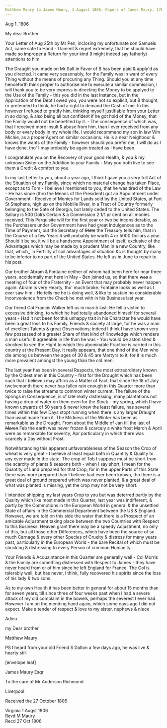 ```yaml
---
Matthew Maury to James Maury, 1 August 1806. Papers of James Maury, 1769-1917, Accession #3888 and #3888-a, Special Collections, University of Virginia Library, Charlottesville, Va. Images 219-
---
```


Aug 1. 1806

My dear Brother

Your Letter of Aug 25th by Mr Pen, inclosing my unfortunate son Samuels Act, came safe to Hand - I lament & regret extremely, that he should have made so improper a Return for your kind (I might indeed say fatherly) attentions to him.

The Draught you made on Mr Salt in Favor of B has been paid & apply'd as you directed. It came very seasonably, for the Family was in want of every Thing without the means of procuring any Thing. Should you at any time henceforth think proper to authorise me to execute a similar commission, I will thank you to be very express in directing the Money to be applyed to the Use of the Family - this you did in the last Instance, but in the Application of the Debt I owed you, you were not so explicit, but B thought, or pretended to think, he had a right to demand the Cash of me. In this however I refused to gratify him, thinking myself justifiable from your Letter in so doing, & also being all but confident if he got hold of the Money, that the Family would not be benefited by it. - The consequence of which was, that I received more insult & abuse from him, than I ever received from any body or every body in my whole life. I would recommend my son in law Wm Michie, as a proper Agent on similar occasions. He is a near Neighbour & knows the wants of the Family - however should you prefer me, I will do as I have done, tho' I may probably be again treated as I have been. 

I congratulate you on the Recovery of your good Health, & you & my unknown Sister on the Addition to your Family - May you both live to see them a Credit & comfort to you. 

In my last Letter to you, about a year ago, I think I gave you a very full Act of the Situation of my Family, since which no material change has taken Place, except as to Tom - I believe I mentioned to you, that he was tired of the Law - He has since (thro the Means of the President) got an Appointment under Government - Receive of Monies for Lands sold by the United States, at Fort St Stephens, high up on the Mobille River, in a Tract of Country formerly belonging to the Sate of Georgia, but lately ceded to the United States. The Sallary is 500 Dolrs Certain & a Commission 2 1/1 pr cent on all monies received. This Perquisite will for the first year or two be inconsiderable, as the Purchasers under Government have had great Indulgences as to the Time of Payment, but the Secretary of ~~State~~ the Treasury tells him, that in the Course of a few Years it will probably be worth 4 or 5000 Dollars a year. Should it be so, it will be a handsome Appointment of itself, exclusive of the Advantages which may be made by a prudent Man in a new Country, like that, which,, in Fertility of soil advantages of situation &c is thought by many to be inferior to no part of the United States. He left us in June to repair to his post.

Our brother Abram & Fontaine neither of whom had been here for near three years, accidentally met here in May - Ben joined us, so that there ~~was~~ a meeting of four of the Fraternity - an Event that may probably never happen again. Abram is very Hearty, tho' much broke. Fontaine looks as well as I ever saw him - He tells me he is doing well, & like to sustain no considerable Inconvenience from the Check he met with in his Business last year.

Our friend Col Francis Walker left us in march last. He fell a victim to excessive drinking, to which he had totally abandoned himself for several years - Had it not been for this unhappy trait in his Character he would have been a great loss to his Family, Friends & society at large, for he was a man of excellent Talents & great Observations; indeed I think I have known very few possessed of a greater Share of that kind of Knowledge which renders a man useful & agreeable in life than he was - You would be astonished & shocked to see the Hight to which this abominable Practice is carried in this country at the Present Day. It really appears, that one third of the Men who die among us between the ages of 30 & 45 are Martyrs to it, for it is much more prevalent amongst the young than the old men.

The last year has been in several Respects, the most extraordinary known by the Oldest men in this Country - first for the Drought which has been such that I believe i may affirm as a Matter of Fact, that since the 18 of July twelvemonth there never has fallen rain enough in this Quarter more than twice to raise the streams to common winter current. The failure of the Springs in Consequence, is of late really distressing, many plantations not having a drop of water on them even for the Stock - my spring, which I have known upwards of 50 years & never knew the least failure, has several times within this few Days stopt running when there is any larger Draught than usual made from it. The Mildness of the Winter has been as remarkable as the Drought. From about the Middle of Jan till the last of ~~March~~ Feb the earth was never frozen & scarcely a white frost March & April were as remarkable for severity, Apr particularly in which there was scarcely a Day without Frost.

Notwithstanding this apparent unfavorableness of the Season the Crop of wheat is very great - I believe at least equal both in Quantity & Quality to any ever made in the state. The crop of Tob I suppose must be short from the scarcity of plants & seasons both - when I say short, I mean for the Quantity of Land prepared for that Crop; for in the upper Parts of this State there was more prepared than I believe had ever been known, tho there is a great deal of ground prepared which was never planted, & a great deal of what was planted is missing, yet the crop may not be very short.

I intended shipping my last years Crop to you but was deterred partly by the Quality which like most made in this Quarter, last year was indifferent, & partly by the Commotions in the European World in general & the unsettled State of affairs in the Commercial Department between the US & England. However, we are told on this side the water that there is a Prospect of an amicable Adjustment taking place between the two Countries with Respect to this Business. Heaven grant there may be a speedy Adjustment, no only of this, but all those other Differences, which have been the source of so much Carnage & every other Species of Cruelty & distress for many years past, particularly in the European World - the bare Recital of which must be shocking & distressing to every Person of common Humanity.

Your Friends & Acquaintance in this Quarter are generally well - Col Morris & the Family are something distressed with Respect to James - they have never heard from or of him since he left England for France. The Col is tolerably well, but has never, I think, fully recovered his spirits since the loss of his lady & two sons.

As to my own Health it has been better in general for about 15 months than for seven years, till since three of four weeks past when I had a severe attack of my old complaint in the bowels, perhaps the severest I ever had. However I am on the mending hand again, which some days ago I did not expect. Make a tender of respect & love to my sister, nephews & niece

Adieu

my Dear brother

Matthew Maury

PS I heard from your old Friend S Dalton a few days ago, he was live & hearty still

[envelope leaf]

James Maury Esqr

To the care of Mr Anderson Richmond

Liverpool

Received the 27 October 1806

Virginia 1 Augst 1806  
Revd M Maury  
Recd 27 Oct 1806